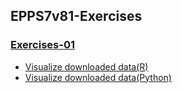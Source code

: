 ## EPPS7v81-Exercises

### [Exercises-01](https://gisyaliny.github.io/EPPS7v81-Exercises/Exercise01/ADP_Exercise01.pdf)

* [Visualize downloaded data(R)](https://gisyaliny.github.io/EPPS7v81-Exercises/Exercise01/Data-Processing.nb.html)
* [Visualize downloaded data(Python)](https://gisyaliny.github.io//EPPS7v81-Exercises/Exercise01/Data-Processing.html)


